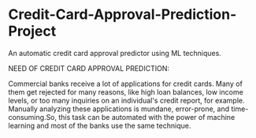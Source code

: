 # Credit-Card-Approval-Prediction-Project
An automatic credit card approval predictor using ML techniques.

NEED OF CREDIT CARD APPROVAL PREDICTION:

Commercial banks receive a lot of applications for credit cards. Many of them get rejected for many reasons, like high loan balances, low income levels, or too many inquiries on an individual's credit report, for example. Manually analyzing these applications is mundane, error-prone, and time-consuming.So, this task can be automated with the power of machine learning and most of the banks use the same technique.
